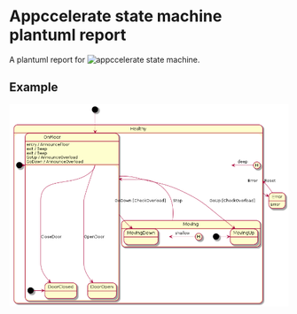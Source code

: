 # Appccelerate state machine plantuml report

A plantuml report for ![appccelerate state machine](https://github.com/appccelerate/statemachine).

## Example

![Example](out/Elevator/Elevator.png "example")
